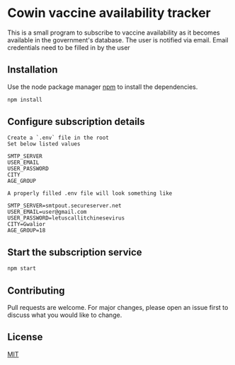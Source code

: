 # Cowin vaccine availability tracker

This is a small program to subscribe to vaccine availability as it becomes available in the government's database. The user is notified via email. Email credentials need to be filled in by the user

## Installation

Use the node package manager [npm](https://nodejs.org) to install the dependencies.

```bash
npm install
```

## Configure subscription details

```text
Create a `.env` file in the root
Set below listed values

SMTP_SERVER
USER_EMAIL
USER_PASSWORD
CITY
AGE_GROUP

A properly filled .env file will look something like

SMTP_SERVER=smtpout.secureserver.net
USER_EMAIL=user@gmail.com
USER_PASSWORD=letuscallitchinesevirus
CITY=Gwalior
AGE_GROUP=18

```

## Start the subscription service

```bash
npm start
```

## Contributing

Pull requests are welcome. For major changes, please open an issue first to discuss what you would like to change.

## License

[MIT](https://choosealicense.com/licenses/mit)
